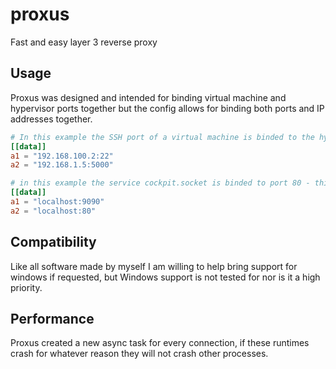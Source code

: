 # proxus
Fast and easy layer 3 reverse proxy



## Usage
Proxus was designed and intended for binding virtual machine and hypervisor ports together but the config allows for binding both ports and IP addresses together.

```toml
# In this example the SSH port of a virtual machine is binded to the hypervisor on port 5000 
[[data]]
a1 = "192.168.100.2:22"
a2 = "192.168.1.5:5000"

# in this example the service cockpit.socket is binded to port 80 - this requires sudo
[[data]]
a1 = "localhost:9090"
a2 = "localhost:80"
```

## Compatibility
Like all software made by myself I am willing to help bring support for windows if requested, but Windows support is not tested for nor is it a high priority.


## Performance
Proxus created a new async task for every connection, if these runtimes crash for whatever reason they will not crash other processes.

